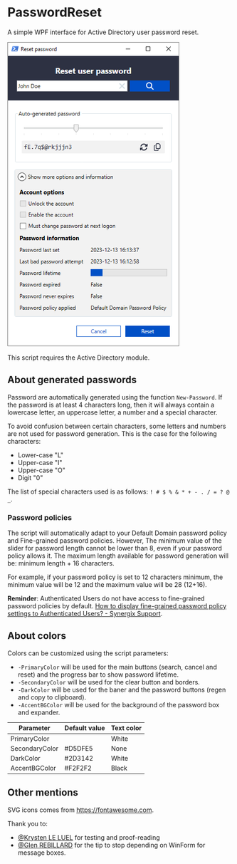﻿# PasswordReset

A simple WPF interface for Active Directory user password reset.

![A preview of the UI](image.png)

This script requires the Active Directory module.

## About generated passwords

Password are automatically generated using the function `New-Password`. If the password is at least 4 characters long, then it will always contain a lowercase letter, an uppercase letter, a number and a special character.

To avoid confusion between certain characters, some letters and numbers are not used for password generation. This is the case for the following characters:

- Lower-case "L"
- Upper-case "I"
- Upper-case "O"
- Digit "0"

The list of special characters used is as follows: `! # $ % & * + - . / = ? @ _`.

### Password policies

The script will automatically adapt to your Default Domain password policy and Fine-grained password policies. However, The minimum value of the slider for password length cannot be lower than 8, even if your password policy allows it. The maximum length available for password generation will be: minimum length + 16 characters.

For example, if your password policy is set to 12 characters minimum, the minimum value will be 12 and the maximum value will be 28 (12+16).

**Reminder**: Authenticated Users do not have access to fine-grained password policies by default. [How to display fine-grained password policy settings to Authenticated Users? - Synergix Support](https://synergixdesk.zendesk.com/hc/en-us/articles/202927708-How-to-display-fine-grained-password-policy-settings-to-Authenticated-Users-).

## About colors

Colors can be customized using the script parameters:

- `-PrimaryColor` will be used for the main buttons (search, cancel and reset) and the progress bar to show password lifetime.
- `-SecondaryColor` will be used for the clear button and borders.
- `-DarkColor` will be used for the baner and the password buttons (regen and copy to clipboard).
- `-AccentBGColor` will be used for the background of the password box and expander.

Parameter | Default value | Text color
--------- | ------------- | ----------
PrimaryColor | | White
SecondaryColor | #D5DFE5 | None
DarkColor | #2D3142 | White
AccentBGColor | #F2F2F2 | Black

## Other mentions

SVG icons comes from <https://fontawesome.com>.

Thank you to:

- [@Krysten LE LUEL](https://www.linkedin.com/in/krysten-le-luel-2348a9220/) for testing and proof-reading
- [@Glen REBILLARD](https://www.linkedin.com/in/glen-rebillard-ab89a854/) for the tip to stop depending on WinForm for message boxes.
